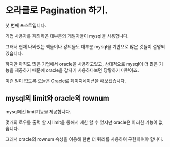 # 오라클로 Pagination 하기.

첫 번째 포스트입니다.

기업 사용자를 제외하곤 대부분의 개발자들이 mysql을 사용합니다.

그래서 현재 나와있는 책들이나 강의들도 대부분 mysql을 기반으로 많은 것들이 설명되있습니다.

하지만 아직도 많은 기업에서 oracle을 사용하고있고, 상대적으로 mysql이 더 많은 기능을 제공하기 때문에 oracle을 갑자기 사용하다보면 당황하기 마련이죠.

이런 일이 없도록 오늘은 Oracle로 페이지네이션을 해보겠습니다.


## mysql의 limit와 oracle의 rownum

mysql에선 limit기능을 제공합니다.

몇개의 로우를 출력 할 지 limit을 통해서 제한 할 수 있지만 oracle은 이러한 기능이 없습니다.

그래서 oracle의 rownum 속성을 이용해 한번 더 쿼리를 사용하여 구현하여야 합니다.

